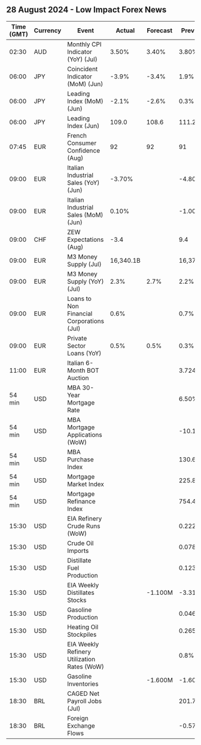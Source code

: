 ## 28 August 2024 - Low Impact Forex News

| Time (GMT) | Currency | Event | Actual | Forecast | Previous |
|------|----------|-------|--------|----------|----------|
| 02:30 | AUD | Monthly CPI Indicator (YoY) (Jul) | 3.50% | 3.40% | 3.80% |
| 06:00 | JPY | Coincident Indicator (MoM) (Jun) | -3.9% | -3.4% | 1.9% |
| 06:00 | JPY | Leading Index (MoM) (Jun) | -2.1% | -2.6% | 0.3% |
| 06:00 | JPY | Leading Index (Jun) | 109.0 | 108.6 | 111.2 |
| 07:45 | EUR | French Consumer Confidence (Aug) | 92 | 92 | 91 |
| 09:00 | EUR | Italian Industrial Sales (YoY) (Jun) | -3.70% |  | -4.80% |
| 09:00 | EUR | Italian Industrial Sales (MoM) (Jun) | 0.10% |  | -1.00% |
| 09:00 | CHF | ZEW Expectations (Aug) | -3.4 |  | 9.4 |
| 09:00 | EUR | M3 Money Supply (Jul) | 16,340.1B |  | 16,376.6B |
| 09:00 | EUR | M3 Money Supply (YoY) (Jul) | 2.3% | 2.7% | 2.2% |
| 09:00 | EUR | Loans to Non Financial Corporations (Jul) | 0.6% |  | 0.7% |
| 09:00 | EUR | Private Sector Loans (YoY) | 0.5% | 0.5% | 0.3% |
| 11:00 | EUR | Italian 6-Month BOT Auction |  |  | 3.724% |
| 54 min | USD | MBA 30-Year Mortgage Rate |  |  | 6.50% |
| 54 min | USD | MBA Mortgage Applications (WoW) |  |  | -10.1% |
| 54 min | USD | MBA Purchase Index |  |  | 130.6 |
| 54 min | USD | Mortgage Market Index |  |  | 225.8 |
| 54 min | USD | Mortgage Refinance Index |  |  | 754.4 |
| 15:30 | USD | EIA Refinery Crude Runs (WoW) |  |  | 0.222M |
| 15:30 | USD | Crude Oil Imports |  |  | 0.078M |
| 15:30 | USD | Distillate Fuel Production |  |  | 0.123M |
| 15:30 | USD | EIA Weekly Distillates Stocks |  | -1.100M | -3.312M |
| 15:30 | USD | Gasoline Production |  |  | 0.046M |
| 15:30 | USD | Heating Oil Stockpiles |  |  | 0.265M |
| 15:30 | USD | EIA Weekly Refinery Utilization Rates (WoW) |  |  | 0.8% |
| 15:30 | USD | Gasoline Inventories |  | -1.600M | -1.606M |
| 18:30 | BRL | CAGED Net Payroll Jobs (Jul) |  |  | 201.71K |
| 18:30 | BRL | Foreign Exchange Flows |  |  | -0.573B |
